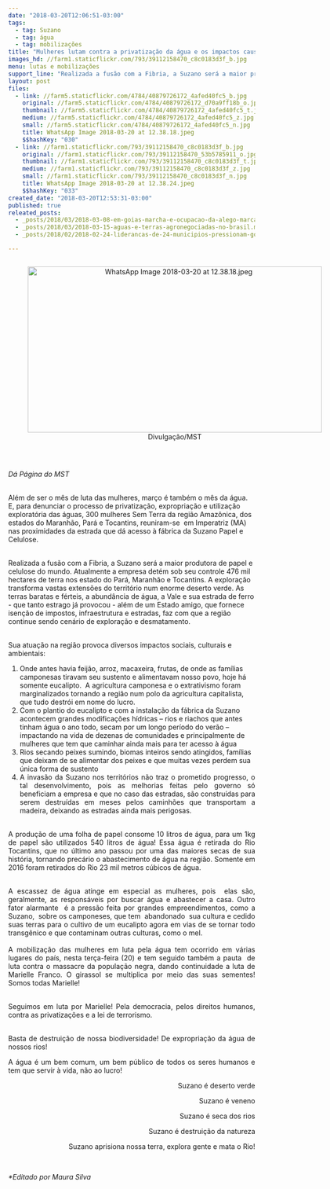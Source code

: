 ```yaml
---
date: "2018-03-20T12:06:51-03:00"
tags:
  - tag: Suzano
  - tag: água
  - tag: mobilizações
title: "Mulheres lutam contra a privatização da água e os impactos causados pelos grandes empreendimentos na região Tocantina\n\n"
images_hd: //farm1.staticflickr.com/793/39112158470_c8c0183d3f_b.jpg
menu: lutas e mobilizações
support_line: "Realizada a fusão com a Fibria, a Suzano será a maior produtora de papel e celulose do mundo. Atualmente a empresa detém sob seu controle 476 mil hectares de terra nos estado do Pará, Maranhão e Tocantins"
layout: post
files:
  - link: //farm5.staticflickr.com/4784/40879726172_4afed40fc5_b.jpg
    original: //farm5.staticflickr.com/4784/40879726172_d70a9ff18b_o.jpg
    thumbnail: //farm5.staticflickr.com/4784/40879726172_4afed40fc5_t.jpg
    medium: //farm5.staticflickr.com/4784/40879726172_4afed40fc5_z.jpg
    small: //farm5.staticflickr.com/4784/40879726172_4afed40fc5_n.jpg
    title: WhatsApp Image 2018-03-20 at 12.38.18.jpeg
    $$hashKey: "030"
  - link: //farm1.staticflickr.com/793/39112158470_c8c0183d3f_b.jpg
    original: //farm1.staticflickr.com/793/39112158470_53b5785911_o.jpg
    thumbnail: //farm1.staticflickr.com/793/39112158470_c8c0183d3f_t.jpg
    medium: //farm1.staticflickr.com/793/39112158470_c8c0183d3f_z.jpg
    small: //farm1.staticflickr.com/793/39112158470_c8c0183d3f_n.jpg
    title: WhatsApp Image 2018-03-20 at 12.38.24.jpeg
    $$hashKey: "033"
created_date: "2018-03-20T12:53:31-03:00"
published: true
releated_posts:
  - _posts/2018/03/2018-03-08-em-goias-marcha-e-ocupacao-da-alego-marcam-as-mobilizacoes-deste-8-de-marco.md
  - _posts/2018/03/2018-03-15-aguas-e-terras-agronegociadas-no-brasil.md
  - _posts/2018/02/2018-02-24-liderancas-de-24-municipios-pressionam-governo-para-diminuir-prejuizos-da-seca-no-rs.md

---
```

<div style="text-align:center">
<figure class="image" style="display:inline-block"><img alt="WhatsApp Image 2018-03-20 at 12.38.18.jpeg" height="338" src="//farm5.staticflickr.com/4784/40879726172_4afed40fc5_b.jpg" width="600" />
<figcaption>Divulga&ccedil;&atilde;o/MST</figcaption>
</figure>
</div>

<p>&nbsp;</p>

<p><em>D&aacute; P&aacute;gina do MST&nbsp;</em></p>

<p><br />
Al&eacute;m de ser o m&ecirc;s de luta das mulheres, mar&ccedil;o &eacute; tamb&eacute;m o m&ecirc;s da &aacute;gua. E, para denunciar o processo de privatiza&ccedil;&atilde;o, expropria&ccedil;&atilde;o e utiliza&ccedil;&atilde;o explorat&oacute;ria das &aacute;guas, 300 mulheres Sem Terra da regi&atilde;o Amaz&ocirc;nica, dos estados do Maranh&atilde;o, Par&aacute; e Tocantins, reuniram-se&nbsp; em Imperatriz (MA) nas proximidades da estrada que d&aacute; acesso &agrave; f&aacute;brica da Suzano Papel e Celulose.&nbsp;</p>

<p><br />
Realizada a fus&atilde;o com a Fibria, a Suzano ser&aacute; a maior produtora de papel e celulose do mundo. Atualmente a empresa det&eacute;m sob seu controle 476 mil hectares de terra nos estado do Par&aacute;, Maranh&atilde;o e Tocantins. A explora&ccedil;&atilde;o transforma vastas extens&otilde;es do territ&oacute;rio num enorme deserto verde. As&nbsp; terras baratas e f&eacute;rteis, a abund&acirc;ncia de &aacute;gua, a Vale e sua estrada de ferro - que tanto estrago j&aacute; provocou - al&eacute;m de um Estado amigo, que fornece isen&ccedil;&atilde;o de impostos, infraestrutura e estradas, faz com que a regi&atilde;o continue sendo cen&aacute;rio de explora&ccedil;&atilde;o e desmatamento.</p>

<p><br />
Sua atua&ccedil;&atilde;o na regi&atilde;o provoca diversos impactos sociais, culturais e ambientais:</p>

<ol>
	<li>Onde antes havia feij&atilde;o, arroz, macaxeira, frutas, de onde as fam&iacute;lias camponesas tiravam seu sustento e alimentavam nosso povo, hoje h&aacute; somente eucalipto. &nbsp;A agricultura camponesa e o extrativismo foram marginalizados tornando a regi&atilde;o num polo da agricultura capitalista, que tudo destr&oacute;i em nome do lucro.</li>
	<li>Com o plantio do eucalipto e com a instala&ccedil;&atilde;o da f&aacute;brica da Suzano acontecem grandes modifica&ccedil;&otilde;es h&iacute;dricas &ndash; rios e riachos que antes tinham &aacute;gua o ano todo, secam por um longo per&iacute;odo do ver&atilde;o &ndash; impactando na vida de dezenas de comunidades e principalmente de mulheres que tem que caminhar ainda mais para ter acesso &agrave; &aacute;gua</li>
	<li>Rios secando peixes sumindo, biomas inteiros sendo atingidos, fam&iacute;lias que deixam de se alimentar dos peixes e que muitas vezes perdem sua &uacute;nica forma de sustento</li>
	<li style="text-align: justify;">A invas&atilde;o da Suzano nos territ&oacute;rios n&atilde;o traz o prometido progresso, o tal desenvolvimento, pois as melhorias feitas pelo governo s&oacute; beneficiam a empresa e que no caso das estradas, s&atilde;o constru&iacute;das para serem destru&iacute;das em meses pelos caminh&otilde;es que transportam a madeira, deixando as estradas ainda mais perigosas.</li>
</ol>

<p style="text-align: justify;"><br />
​A produ&ccedil;&atilde;o de uma&nbsp;folha de papel consome 10 litros de &aacute;gua, para um 1kg de papel s&atilde;o utilizados 540 litros de &aacute;gua! Essa &aacute;gua &eacute; retirada do Rio Tocantins, que no &uacute;ltimo ano passou por uma das maiores secas de sua hist&oacute;ria, tornando prec&aacute;rio o abastecimento de &aacute;gua na regi&atilde;o. Somente em 2016 foram retirados do Rio 23 mil metros c&uacute;bicos de &aacute;gua.&nbsp;</p>

<p style="text-align: justify;"><br />
A escassez de &aacute;gua atinge em especial as mulheres, pois&nbsp; elas s&atilde;o, geralmente, as respons&aacute;veis por buscar &aacute;gua e abastecer a casa. Outro fator alarmante&nbsp; &eacute; a press&atilde;o feita por grandes empreendimentos, como a Suzano,&nbsp; sobre os camponeses, que tem&nbsp; abandonado&nbsp; sua cultura e cedido suas terras para o cultivo de um eucalipto agora em vias de se tornar todo transg&ecirc;nico e que contaminam outras culturas, como o mel.<br />
<br />
A mobiliza&ccedil;&atilde;o das mulheres em luta pela &aacute;gua tem ocorrido em v&aacute;rias lugares do pa&iacute;s, nesta ter&ccedil;a-feira (20) e tem seguido tamb&eacute;m a pauta&nbsp; de luta contra o massacre da popula&ccedil;&atilde;o negra, dando continuidade a luta de Marielle Franco. O girassol se multiplica por meio das suas sementes! Somos todas Marielle!</p>

<p style="text-align: justify;"><br />
Seguimos em luta por Marielle! Pela democracia, pelos direitos humanos, contra as privatiza&ccedil;&otilde;es e a lei de terrorismo.</p>

<p style="text-align: justify;"><br />
Basta de destrui&ccedil;&atilde;o de nossa biodiversidade! De expropria&ccedil;&atilde;o da &aacute;gua de nossos rios!</p>

<p style="text-align: justify;">A &aacute;gua &eacute; um bem comum, um bem p&uacute;blico de todos os seres humanos e tem que servir &agrave; vida, n&atilde;o ao lucro!</p>

<p style="text-align: right;">Suzano &eacute; deserto verde</p>

<p style="text-align: right;">Suzano &eacute; veneno</p>

<p style="text-align: right;">Suzano &eacute; seca dos rios</p>

<p style="text-align: right;">Suzano &eacute; destrui&ccedil;&atilde;o da natureza</p>

<p style="text-align: right;">Suzano aprisiona nossa terra, explora gente e mata o Rio!</p>

<p style="text-align: justify;">&nbsp;</p>

<p><em>*Editado por Maura Silva&nbsp;</em></p>
